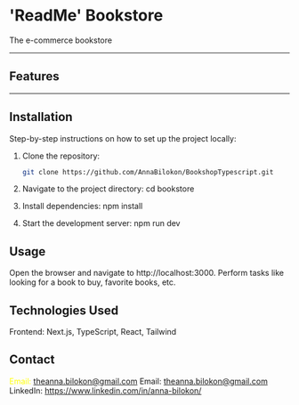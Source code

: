 # 'ReadMe' Bookstore

The e-commerce bookstore

---

## Features

---

## Installation

Step-by-step instructions on how to set up the project locally:

1. Clone the repository:

   ```bash
   git clone https://github.com/AnnaBilokon/BookshopTypescript.git

   ```

2. Navigate to the project directory:
   cd bookstore

3. Install dependencies:
   npm install

4. Start the development server:
   npm run dev

## Usage

Open the browser and navigate to http://localhost:3000.
Perform tasks like looking for a book to buy, favorite books, etc.

## Technologies Used

Frontend: Next.js, TypeScript, React, Tailwind

## Contact

<span style="color:yellow;">Email: theanna.bilokon@gmail.com</span>
Email: theanna.bilokon@gmail.com
LinkedIn: https://www.linkedin.com/in/anna-bilokon/

